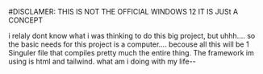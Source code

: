 #DISCLAMER: THIS IS NOT THE OFFICIAL WINDOWS 12 IT IS JUSt A CONCEPT

i relaly dont know what i was thinking to do this big project, but uhhh.... so the basic needs for this project is a computer.... becouse all this will be 1 Singuler file that compiles pretty much the entire thing. The framework im using is html and tailwind.
what am i doing with my life--